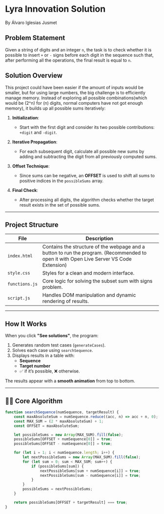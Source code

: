 # Lyra Innovation Solution

By Álvaro Iglesias Jusmet

## Problem Statement

Given a string of digits and an integer `n`, the task is to check whether it is possible to insert `+` or `-` signs before each digit in the sequence such that, after performing all the operations, the final result is equal to `n`.


## Solution Overview

This project could have been easier if the amount of inputs would be smaller, but for using large numbers, the big challenge is to efficiently manage memory.
Instead of exploring all possible combinations(which would be \(2^n\) for \(n\) digits, normal computers have not got enough memory), it builds up all possible sums iteratively:

1. **Initialization**:
   - Start with the first digit and consider its two possible contributions: `+digit` and `-digit`.

2. **Iterative Propagation**:
   - For each subsequent digit, calculate all possible new sums by adding and subtracting the digit from all previously computed sums.

3. **Offset Technique**:
   - Since sums can be negative, an **OFFSET** is used to shift all sums to positive indices in the `possibleSums` array.

4. **Final Check**:
   - After processing all digits, the algorithm checks whether the target result exists in the set of possible sums.

---

## Project Structure

| File              | Description                                                  |
|--------------------|--------------------------------------------------------------|
| `index.html`       | Contains the structure of the webpage and a button to run the program. (Recommended to open it with Open Live Server VS Code Extension) |
| `style.css`        | Styles for a clean and modern interface.                    |
| `functions.js`     | Core logic for solving the subset sum with signs problem.   |
| `script.js`        | Handles DOM manipulation and dynamic rendering of results.  |

---

## How It Works

When you click **"See solutions"**, the program:
1. Generates random test cases (`generateCases`).
2. Solves each case using `searchSequence`.
3. Displays results in a table with:
   - **Sequence**
   - **Target number**
   - ✅ if it’s possible, ❌ otherwise.

The results appear with a **smooth animation** from top to bottom.

---

## 🧑‍💻 Core Algorithm

```js
function searchSequence(numSequence, targetResult) {
    const maxAbsoluteSum = numSequence.reduce((acc, n) => acc + n, 0);
    const MAX_SUM = (2 * maxAbsoluteSum) + 1;
    const OFFSET = maxAbsoluteSum;

    let possibleSums = new Array(MAX_SUM).fill(false);
    possibleSums[OFFSET + numSequence[0]] = true;
    possibleSums[OFFSET - numSequence[0]] = true;

    for (let i = 1; i < numSequence.length; i++) {
        let nextPossibleSums = new Array(MAX_SUM).fill(false);
        for (let sum = 0; sum < MAX_SUM; sum++) {
            if (possibleSums[sum]) {
                nextPossibleSums[sum + numSequence[i]] = true;
                nextPossibleSums[sum - numSequence[i]] = true;
            }
        }
        possibleSums = nextPossibleSums;
    }

    return possibleSums[OFFSET + targetResult] === true;
}

